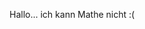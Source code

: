 



















































































Hallo... ich kann Mathe nicht :( 
